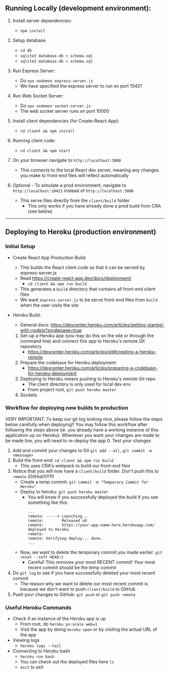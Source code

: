 ## Running Locally (development environment):
1. Install server dependencies:
    - `npm install`

2. Setup database
    - `cd db`
    - `sqlite3 database.db < schema.sql`
    - `sqlite3 database.db < schema.sql`

3. Run Express Server:
    - Do `npx nodemon express-server.js`
    - We have specified the express server to run on port 10421

4. Run Web Socket Server:
    - Do `npx nodemon socket-server.js`
    - The web socket server runs on port 10000
    
5. Install client dependencies (for Create-React-App):
    - `cd client && npm install`

6. Running client code:
    - `cd client && npm start`

7. On your browser navigate to `http://localhost:3000`
    - This connects to the local React dev server, meaning any changes you make to front-end files will reflect automatically

8. Optional - To simulate a prod environment, navigate to `http://localhost:10421` instead of `http://localhost:3000`
    - This serve files directly from the `client/build` folder
        - This only works if you have already done a prod build from CRA (see below)

---

## Deploying to Heroku (production environment)

### Initial Setup
- Create React App Production Build:
    - This builds the React client code so that it can be served by express-server.js
    - Read https://create-react-app.dev/docs/deployment/
        - `cd client && npm run build`
    - This generates a `build` directory that contains all front-end client files
    - We want `express-server.js` to be serve front-end files from `build` when the user visits the site

- Heroku Build:
    - General docs: https://devcenter.heroku.com/articles/getting-started-with-nodejs?singlepage=true
    1. Set-up a Heroku app (you may do this on the site or through the command line) and connect this app to Heroku's remote Git repository
        - https://devcenter.heroku.com/articles/git#creating-a-heroku-remote
    2. Prepare the codebase for Heroku deployment
        - https://devcenter.heroku.com/articles/preparing-a-codebase-for-heroku-deployment
    3. Deploying to Heroku means pushing to Heroku's remote Git repo
        - The client directory is only used for local dev env
        - From project root, `git push heroku master`
    4. Sockets

### Workflow for deploying new builds to production
VERY IMPORTANT: To keep our git log looking nice, please follow the steps below carefully when deploying!! You may follow this workflow after following the steps above (ie. you already have a working instance of this application up on Heroku). Whenever you want your changes are made to be made live, you will need to re-deploy the app
0. Test your changes
1. Add and commit your changes to Git `git add --all`, `git commit -m <message>`
2. Build the front-end: `cd client && npm run build`
    - This uses CRA's webpack to build our front-end files
3. Notice that you will now have a `client/build` folder. Don't push this to `remote` (GitHub!)!!11!
    - Create a temp commit: `git commit -m "Temporary Commit for Heroku"`
    - Deploy to heroku: `git push heroku master`
        - You will know if you successfully deployed the build if you see something like this:
            ```
            ...
            remote: -----> Launching...
            remote:        Released v8
            remote:        https://your-app-name-here.herokuapp.com/ deployed to Heroku
            remote:
            remote: Verifying deploy... done.
            ...
            ```
    - Now, we want to delete the temporary commit you made earlier: `git reset --soft HEAD~1`
        - Careful! This removes your most RECENT commit! Your most recent commit should be the temp commit
4. Do `git log` to see if you have successfully deleted your most recent commit
    - The reason why we want to delete our most recent commit is because we don't want to push `client/build` to GitHub
5. Push your changes to GitHub: `git push` or `git push remote`

### Useful Heroku Commands
- Check if an instance of the Heroku app is up
    - From root, do `heroku ps:scale web=1`
    - Visit the app by doing `heroku open` or by visiting the actual URL of the app
- Viewing logs
    - `heroku logs --tail`
- Connecting to Heroku bash
    - `heroku run bash`
    - You can check out the deployed files here `ls`
    - `exit` to exit
